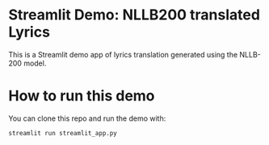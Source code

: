 # Streamlit Demo: NLLB200 translated Lyrics

This is a Streamlit demo app  of lyrics translation generated using the NLLB-200 model.

# How to run this demo

You can clone this repo and run the demo with:

```
streamlit run streamlit_app.py
```